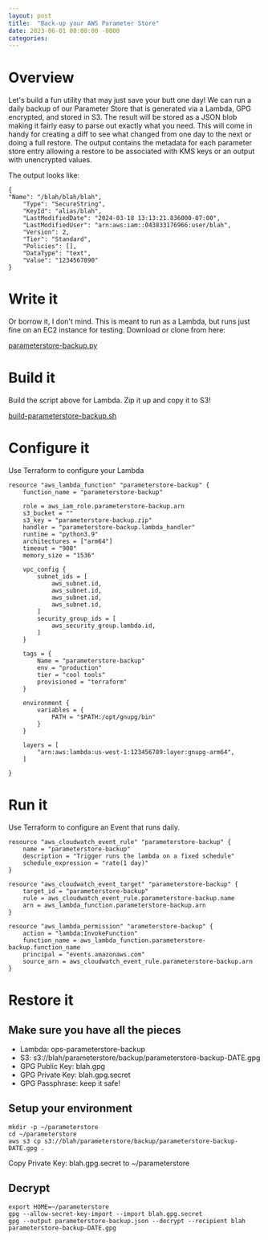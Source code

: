```yaml
---
layout: post
title:  "Back-up your AWS Parameter Store"
date: 2023-06-01 00:00:00 -0000
categories:
---
```


# Overview
Let's build a fun utility that may just save your butt one day!  We can run a daily backup of our Parameter Store that is generated via a Lambda, GPG encrypted, and stored in S3.  The result will be stored as a JSON blob making it fairly easy to parse out exactly what you need.  This will come in handy for creating a diff to see what changed from one day to the next or doing a full restore.  The output contains the metadata for each parameter store entry allowing a restore to be associated with KMS keys or an output with unencrypted values.

The output looks like:

    {
    "Name": "/blah/blah/blah", 
        "Type": "SecureString", 
        "KeyId": "alias/blah", 
        "LastModifiedDate": "2024-03-18 13:13:21.836000-07:00", 
        "LastModifiedUser": "arn:aws:iam::043833176966:user/blah", 
        "Version": 2, 
        "Tier": "Standard", 
        "Policies": [], 
        "DataType": "text", 
        "Value": "1234567890"
    }

# Write it
Or borrow it, I don't mind.  This is meant to run as a Lambda, but runs just fine on an EC2 instance for testing.  Download or clone from here:

[parameterstore-backup.py](https://github.com/llazon/llazon.github.io/blob/main/projects/parameterstore/parameterstore-backup.py)

# Build it
Build the script above for Lambda.  Zip it up and copy it to S3!

[build-parameterstore-backup.sh](https://github.com/llazon/llazon.github.io/blob/main/projects/parameterstore/build-parameterstore-backup.sh)

# Configure it
Use Terraform to configure your Lambda

    resource "aws_lambda_function" "parameterstore-backup" {
        function_name = "parameterstore-backup"

        role = aws_iam_role.parameterstore-backup.arn
        s3_bucket = ""
        s3_key = "parameterstore-backup.zip"
        handler = "parameterstore-backup.lambda_handler"
        runtime = "python3.9"
        architectures = ["arm64"]
        timeout = "900"
        memory_size = "1536"

        vpc_config {
            subnet_ids = [
                aws_subnet.id,
                aws_subnet.id,
                aws_subnet.id,
                aws_subnet.id,
            ]
            security_group_ids = [
                aws_security_group.lambda.id,
            ]
        }

        tags = {
            Name = "parameterstore-backup"
            env = "production"
            tier = "cool tools"
            provisioned = "terraform"
        }

        environment {
            variables = {
                PATH = "$PATH:/opt/gnupg/bin"
            }
        }

        layers = [
            "arn:aws:lambda:us-west-1:123456789:layer:gnupg-arm64",
        ]

    }

# Run it
Use Terraform to configure an Event that runs daily.

    resource "aws_cloudwatch_event_rule" "parameterstore-backup" {
        name = "parameterstore-backup"
        description = "Trigger runs the lambda on a fixed schedule"
        schedule_expression = "rate(1 day)"
    }

    resource "aws_cloudwatch_event_target" "parameterstore-backup" {
        target_id = "parameterstore-backup"
        rule = aws_cloudwatch_event_rule.parameterstore-backup.name
        arn = aws_lambda_function.parameterstore-backup.arn
    }

    resource "aws_lambda_permission" "arameterstore-backup" {
        action = "lambda:InvokeFunction"
        function_name = aws_lambda_function.parameterstore-backup.function_name
        principal = "events.amazonaws.com"
        source_arn = aws_cloudwatch_event_rule.parameterstore-backup.arn
    }

# Restore it

## Make sure you have all the pieces
- Lambda: ops-parameterstore-backup
- S3: s3://blah/parameterstore/backup/parameterstore-backup-DATE.gpg
- GPG Public Key: blah.gpg
- GPG Private Key: blah.gpg.secret
- GPG Passphrase: keep it safe!

## Setup your environment
    mkdir -p ~/parameterstore
    cd ~/parameterstore
    aws s3 cp s3://blah/parameterstore/backup/parameterstore-backup-DATE.gpg .

Copy Private Key: blah.gpg.secret to ~/parameterstore

## Decrypt
    export HOME=~/parameterstore
    gpg --allow-secret-key-import --import blah.gpg.secret
    gpg --output parameterstore-backup.json --decrypt --recipient blah parameterstore-backup-DATE.gpg


